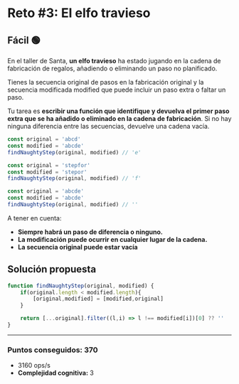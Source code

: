# Reto #3: El elfo travieso

## Fácil 🟢

En el taller de Santa, **un elfo travieso** ha estado jugando en la cadena de fabricación de regalos, añadiendo o eliminando un paso no planificado.

Tienes la secuencia original de pasos en la fabricación original y la secuencia modificada modified que puede incluir un paso extra o faltar un paso.

Tu tarea es **escribir una función que identifique y devuelva el primer paso extra que se ha añadido o eliminado en la cadena de fabricación**. Si no hay ninguna diferencia entre las secuencias, devuelve una cadena vacía.

```javascript
const original = 'abcd'
const modified = 'abcde'
findNaughtyStep(original, modified) // 'e'

const original = 'stepfor'
const modified = 'stepor'
findNaughtyStep(original, modified) // 'f'

const original = 'abcde'
const modified = 'abcde'
findNaughtyStep(original, modified) // ''
```

A tener en cuenta:

- **Siempre habrá un paso de diferencia o ninguno.**
- **La modificación puede ocurrir en cualquier lugar de la cadena.**
- **La secuencia original puede estar vacía**

## Solución propuesta

```javascript
function findNaughtyStep(original, modified) {   
    if(original.length < modified.length){
        [original,modified] = [modified,original]
    }

    return [...original].filter((l,i) => l !== modified[i])[0] ?? ''
}
```

---

### Puntos conseguidos: 370

* 3160 ops/s
* **Complejidad cognitiva:** 3
